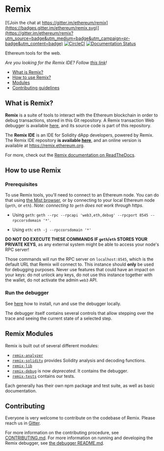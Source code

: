 # Remix

[![Join the chat at https://gitter.im/ethereum/remix](https://badges.gitter.im/ethereum/remix.svg)](https://gitter.im/ethereum/remix?utm_source=badge&utm_medium=badge&utm_campaign=pr-badge&utm_content=badge)
[![CircleCI](https://circleci.com/gh/ethereum/remix.svg?style=svg)](https://circleci.com/gh/ethereum/remix)
[![Documentation Status](https://readthedocs.org/projects/docs/badge/?version=latest)](https://remix.readthedocs.io/en/latest/)

Ethereum tools for the web.

*Are you looking for the Remix IDE? Follow [this link](https://github.com/ethereum/remix-ide)!*

+ [What is Remix?](#what-is-remix)
+ [How to use Remix?](#how-to-use)
+ [Modules](#modules)
+ [Contributing guidelines](#contributing)

## <a name="what-is-remix"></a>What is Remix?

**Remix** is a suite of tools to interact with the Ethereum blockchain in order to debug transactions, stored in this Git repository. A Remix transaction Web debugger is available [here](http://remix.ethereum.org), and its source code is part of this repository.

The **Remix IDE** is an IDE for Solidity dApp developers, powered by Remix. The Remix IDE repository **is available [here](https://github.com/ethereum/remix-ide)**, and an online version is available at https://remix.ethereum.org.

For more, check out the [Remix documentation on ReadTheDocs](https://remix.readthedocs.io/en/latest/).

## <a name="how-to-use"></a>How to use Remix

### Prerequisites

To use Remix tools, you'll need to connect to an Ethereum node. You can do that using [the Mist browser](https://github.com/ethereum/mist), or by connecting to your local Ethereum node (`geth`, or `eth`). *Note: connecting to `geth` does not work through https.*

+ Using `geth`: `geth --rpc --rpcapi 'web3,eth,debug' --rpcport 8545 --rpccorsdomain '*'`.

+ Using `eth`: `eth -j --rpccorsdomain '*'`

**DO NOT DO EXECUTE THESE COMMANDS IF `geth`/`eth` STORES YOUR PRIVATE KEYS**, as any external system might be able to access your node's RPC server!

Those commands will run the RPC server on `localhost:8545`, which is the default URL that Remix will connect to. This instance should **only** be used for debugging purposes. Never use features that could have an impact on your keys: do not unlock any keys, do not use this instance together with the wallet, do not activate the admin `web3` API.

### Run the debugger

See [here](remix-debugger/README.md) how to install, run and use the debugger locally.

The debugger itself contains several controls that allow stepping over the trace and seeing the current state of a selected step.

## <a name="modules"></a>Remix Modules

Remix is built out of several different modules:

+ [`remix-analyzer`](remix-analyzer/README.md)
+ [`remix-solidity`](remix-solidity/README.md) provides Solidity analysis and decoding functions.
+ [`remix-lib`](remix-lib/README.md)
+ [`remix-debug`](remix-debugger/README.md) is now *deprecated*. It contains the debugger.
+ [`remix-tests`](remix-tests/README.md) contains our tests.

Each generally has their own npm package and test suite, as well as basic documentation.

## Contributing

Everyone is very welcome to contribute on the codebase of Remix. Please reach us in [Gitter](https://gitter.im/ethereum/remix).

For more information on the contributing procedure, see [CONTRIBUTING.md](CONTRIBUTING.md). For more information on running and developing the Remix debugger, see [the debugger README.md](remix-debugging/README.md).
